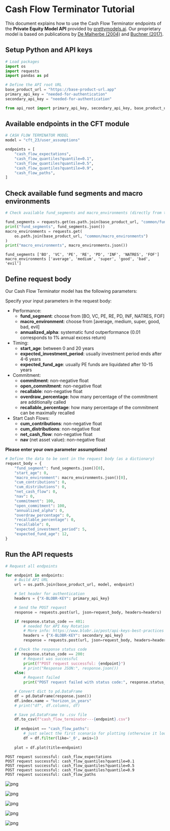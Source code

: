 # Cash Flow Terminator Tutorial

This document explains how to use the Cash Flow Terminator endpoints of the **Private Equity Model API** provided by [prettymodels.ai](https://prettymodels.ai). Our proprietary model is based on publications by [De Malherbe (2004)](https://doi.org/10.1142/S0219024904002359) and [Buchner (2017)](https://doi.org/10.21314/JOR.2017.363).

## Setup Python and API keys


```python
# Load packages
import os
import requests
import pandas as pd
```


```python
# Define the API root URL
base_product_url = "https://base-product-url.app"
primary_api_key = "needed-for-authentication"
secondary_api_key = "needed-for-authentication"

from api_root import primary_api_key, secondary_api_key, base_product_url
```

## Available endpoints in the CFT module


```python
# CASH FLOW TERMINATOR MODEL
model = "cft_23/user_assumptions"

endpoints = [
    "cash_flow_expectations",
    "cash_flow_quantiles?quantile=0.1",
    "cash_flow_quantiles?quantile=0.5",
    "cash_flow_quantiles?quantile=0.9",
    "cash_flow_paths",
]
```

## Check available fund segments and macro environments


```python
# Check available fund_segments and macro_environments (directly from the API)

fund_segments = requests.get(os.path.join(base_product_url, "common/fund_segments"))
print("fund_segments", fund_segments.json())
macro_environments = requests.get(
    os.path.join(base_product_url, "common/macro_environments")
)
print("macro_environments", macro_environments.json())
```

    fund_segments ['BO', 'VC', 'PE', 'RE', 'PD', 'INF', 'NATRES', 'FOF']
    macro_environments ['average', 'medium', 'super', 'good', 'bad', 'evil']


## Define request body

Our Cash Flow Terminator model has the following parameters:

Specify your input parameters in the request body:

-   Performance:
    -   **fund\_segment**: choose from \[BO, VC, PE, RE, PD, INF, NATRES, FOF\]
    -   **macro\_environment**: choose from \[average, medium, super, good, bad, evil\]
    -   **annualized\_alpha**: systematic fund outperformance (0.01 corresponds to 1% annual excess return)
-   Timing:
    -   **start\_age**: between 0 and 20 years
    -   **expected\_investment\_period**: usually investment period ends after 4-6 years
    -   **expected\_fund\_age**: usually PE funds are liquidated after 10-15 years
-   Commitment:
    -   **commitment**: non-negative float
    -   **open\_commitment**: non-negative float
    -   **recallable**: non-negative float
    -   **overdraw\_percentage**: how many percentage of the commitment are additionally called
    -   **recallable\_percentage**: how many percentage of the commitment can be maximally recalled
-   Start Cash Flows:
    -   **cum\_contributions**: non-negative float
    -   **cum\_distributions**: non-negative float
    -   **net\_cash\_flow**: non-negative float
    -   **nav** (net asset value): non-negative float

**Please enter your own parameter assumptions!**



```python
# Define the data to be sent in the request body (as a dictionary)
request_body = {
    "fund_segment": fund_segments.json()[0],
    "start_age": 0,
    "macro_environment": macro_environments.json()[0],
    "cum_contributions": 0,
    "cum_distributions": 0,
    "net_cash_flow": 0,
    "nav": 0,
    "commitment": 100,
    "open_commitment": 100,
    "annualized_alpha": 0,
    "overdraw_percentage": 0,
    "recallable_percentage": 0,
    "recallable": 0,
    "expected_investment_period": 5,
    "expected_fund_age": 12,
}
```

## Run the API requests


```python
# Request all endpoints

for endpoint in endpoints:
    # Build API URL
    url = os.path.join(base_product_url, model, endpoint)

    # Set header for authentication
    headers = {"X-BLOBR-KEY": primary_api_key}

    # Send the POST request
    response = requests.post(url, json=request_body, headers=headers)

    if response.status_code == 401:
        # needed for API Key Rotation
        # More info: https://www.blobr.io/post/api-keys-best-practices
        headers = {"X-BLOBR-KEY": secondary_api_key}
        response = requests.post(url, json=request_body, headers=headers)

    # Check the response status code
    if response.status_code == 200:
        # Request was successful
        print(f"POST request successful: {endpoint}")
        # print("Response JSON:", response.json())
    else:
        # Request failed
        print("POST request failed with status code:", response.status_code)

    # Convert dict to pd.DataFrame
    df = pd.DataFrame(response.json())
    df.index.name = "horizon_in_years"
    # print("df", df.columns, df)

    # Save pd.DataFrame to .csv file
    df.to_csv(f"cash_flow_terminator---{endpoint}.csv")
    
    if endpoint == "cash_flow_paths":
        # just select the first scenario for plotting (otherwise it looks messy)
        df = df.filter(like='_0', axis=1)
        
    plot = df.plot(title=endpoint)


```

    POST request successful: cash_flow_expectations
    POST request successful: cash_flow_quantiles?quantile=0.1
    POST request successful: cash_flow_quantiles?quantile=0.5
    POST request successful: cash_flow_quantiles?quantile=0.9
    POST request successful: cash_flow_paths



    
![png](cash_flow_terminator_files/cash_flow_terminator_12_1.png)
    



    
![png](cash_flow_terminator_files/cash_flow_terminator_12_2.png)
    



    
![png](cash_flow_terminator_files/cash_flow_terminator_12_3.png)
    



    
![png](cash_flow_terminator_files/cash_flow_terminator_12_4.png)
    



    
![png](cash_flow_terminator_files/cash_flow_terminator_12_5.png)
    

